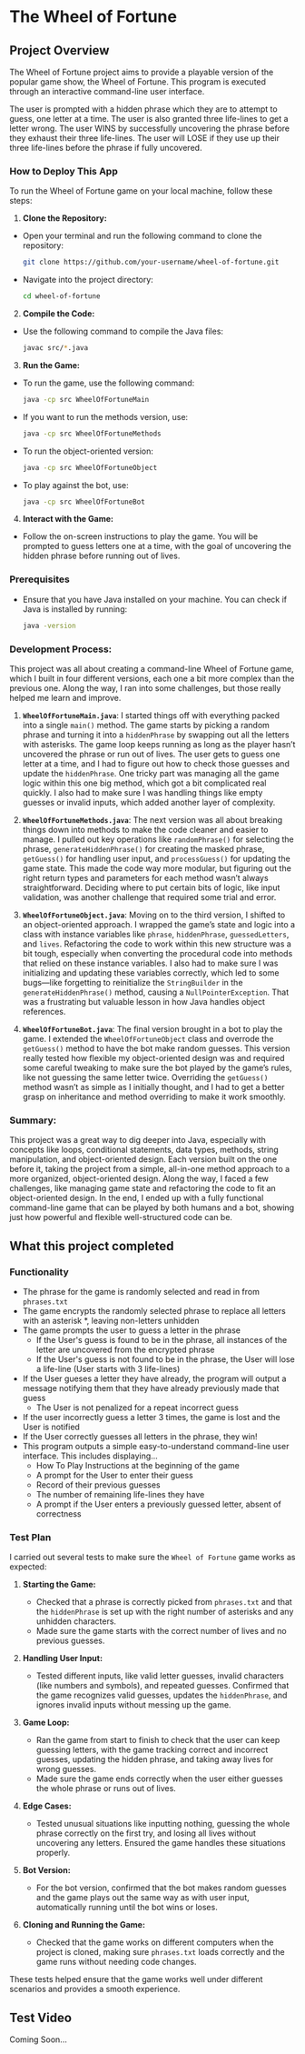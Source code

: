 # The Wheel of Fortune
## Project Overview
The Wheel of Fortune project aims to provide a playable version of the popular game show, the Wheel of Fortune. This program is executed through an interactive command-line user interface. 

The user is prompted with a hidden phrase which they are to attempt to guess, one letter at a time. The user is also granted three life-lines to get a letter wrong. The user WINS by successfully uncovering the phrase before they exhaust their three life-lines. The user will LOSE if they use up their three life-lines before the phrase if fully uncovered. 

### How to Deploy This App

To run the Wheel of Fortune game on your local machine, follow these steps:

1. **Clone the Repository:**
  - Open your terminal and run the following command to clone the repository:
    ```bash
    git clone https://github.com/your-username/wheel-of-fortune.git
    ```
  - Navigate into the project directory:
    ```bash
    cd wheel-of-fortune
    ```

2. **Compile the Code:**
  - Use the following command to compile the Java files:
    ```bash
    javac src/*.java
    ```

3. **Run the Game:**
  - To run the game, use the following command:
    ```bash
    java -cp src WheelOfFortuneMain
    ```
  - If you want to run the methods version, use:
    ```bash
    java -cp src WheelOfFortuneMethods
    ```
  - To run the object-oriented version:
    ```bash
    java -cp src WheelOfFortuneObject
    ```
  - To play against the bot, use:
    ```bash
    java -cp src WheelOfFortuneBot
    ```

4. **Interact with the Game:**
  - Follow the on-screen instructions to play the game. You will be prompted to guess letters one at a time, with the goal of uncovering the hidden phrase before running out of lives.

### Prerequisites

- Ensure that you have Java installed on your machine. You can check if Java is installed by running:
  ```bash
  java -version

### Development Process:

This project was all about creating a command-line Wheel of Fortune game, which I built in four different versions, each one a bit more complex than the previous one. Along the way, I ran into some challenges, but those really helped me learn and improve.

1. **`WheelOfFortuneMain.java`**: I started things off with everything packed into a single `main()` method. The game starts by picking a random phrase and turning it into a `hiddenPhrase` by swapping out all the letters with asterisks. The game loop keeps running as long as the player hasn’t uncovered the phrase or run out of lives. The user gets to guess one letter at a time, and I had to figure out how to check those guesses and update the `hiddenPhrase`. One tricky part was managing all the game logic within this one big method, which got a bit complicated real quickly. I also had to make sure I was handling things like empty guesses or invalid inputs, which added another layer of complexity.

2. **`WheelOfFortuneMethods.java`**: The next version was all about breaking things down into methods to make the code cleaner and easier to manage. I pulled out key operations like `randomPhrase()` for selecting the phrase, `generateHiddenPhrase()` for creating the masked phrase, `getGuess()` for handling user input, and `processGuess()` for updating the game state. This made the code way more modular, but figuring out the right return types and parameters for each method wasn’t always straightforward. Deciding where to put certain bits of logic, like input validation, was another challenge that required some trial and error.

3. **`WheelOfFortuneObject.java`**: Moving on to the third version, I shifted to an object-oriented approach. I wrapped the game’s state and logic into a class with instance variables like `phrase`, `hiddenPhrase`, `guessedLetters`, and `lives`. Refactoring the code to work within this new structure was a bit tough, especially when converting the procedural code into methods that relied on these instance variables. I also had to make sure I was initializing and updating these variables correctly, which led to some bugs—like forgetting to reinitialize the `StringBuilder` in the `generateHiddenPhrase()` method, causing a `NullPointerException`. That was a frustrating but valuable lesson in how Java handles object references.

4. **`WheelOfFortuneBot.java`**: The final version brought in a bot to play the game. I extended the `WheelOfFortuneObject` class and overrode the `getGuess()` method to have the bot make random guesses. This version really tested how flexible my object-oriented design was and required some careful tweaking to make sure the bot played by the game’s rules, like not guessing the same letter twice. Overriding the `getGuess()` method wasn’t as simple as I initially thought, and I had to get a better grasp on inheritance and method overriding to make it work smoothly.

### Summary:

This project was a great way to dig deeper into Java, especially with concepts like loops, conditional statements, data types, methods, string manipulation, and object-oriented design. Each version built on the one before it, taking the project from a simple, all-in-one method approach to a more organized, object-oriented design. Along the way, I faced a few challenges, like managing game state and refactoring the code to fit an object-oriented design. In the end, I ended up with a fully functional command-line game that can be played by both humans and a bot, showing just how powerful and flexible well-structured code can be.

## What this project completed
### Functionality
* The phrase for the game is randomly selected and read in from `phrases.txt`
* The game encrypts the randomly selected phrase to replace all letters with an asterisk *, leaving non-letters unhidden
* The game prompts the user to guess a letter in the phrase
  * If the User's guess is found to be in the phrase, all instances of the letter are uncovered from the encrypted phrase
  * If the User's guess is not found to be in the phrase, the User will lose a life-line (User starts with 3 life-lines)
* If the User gueses a letter they have already, the program will output a message
notifying them that they have already previously made that guess
  * The User is not penalized for a repeat incorrect guess
* If the user incorrectly guess a letter 3 times, the game is lost and the User is notified
* If the User correctly guesses all letters in the phrase, they win!
* This program outputs a simple easy-to-understand command-line user interface. This includes displaying...
  * How To Play Instructions at the beginning of the game
  * A prompt for the User to enter their guess
  * Record of their previous guesses
  * The number of remaining life-lines they have
  * A prompt if the User enters a previously guessed letter, absent of correctness
### Test Plan

I carried out several tests to make sure the `Wheel of Fortune` game works as expected:

1. **Starting the Game:**
    - Checked that a phrase is correctly picked from `phrases.txt` and that the `hiddenPhrase` is set up with the right number of asterisks and any unhidden characters.
    - Made sure the game starts with the correct number of lives and no previous guesses.

2. **Handling User Input:**
    - Tested different inputs, like valid letter guesses, invalid characters (like numbers and symbols), and repeated guesses. Confirmed that the game recognizes valid guesses, updates the `hiddenPhrase`, and ignores invalid inputs without messing up the game.

3. **Game Loop:**
    - Ran the game from start to finish to check that the user can keep guessing letters, with the game tracking correct and incorrect guesses, updating the hidden phrase, and taking away lives for wrong guesses.
    - Made sure the game ends correctly when the user either guesses the whole phrase or runs out of lives.

4. **Edge Cases:**
    - Tested unusual situations like inputting nothing, guessing the whole phrase correctly on the first try, and losing all lives without uncovering any letters. Ensured the game handles these situations properly.

5. **Bot Version:**
    - For the bot version, confirmed that the bot makes random guesses and the game plays out the same way as with user input, automatically running until the bot wins or loses.

6. **Cloning and Running the Game:**
    - Checked that the game works on different computers when the project is cloned, making sure `phrases.txt` loads correctly and the game runs without needing code changes.

These tests helped ensure that the game works well under different scenarios and provides a smooth experience.


## Test Video
Coming Soon...
